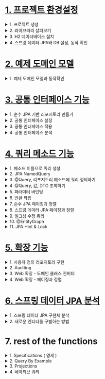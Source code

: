 # [1. 프로젝트 환경설정](./1.project-setting)

<details> <summary> 1. 프로젝트 생성 </summary>

</details>

<details> <summary> 2. 라이브러리 살펴보기</summary>

- gradle 의존관계 보기
    - `./gradlew dependencies -configuration compileClasspath`

**스프링 부트 라이브러리 살펴보기**
- spring-boot-starter-web
    - spring-boot-starter-tomcat: 톰캣 (웹서버)
    - spring-webmvc: 스프링 웹 MVC
- spring-boot-starter-data-jpa
    - spring-boot-starter-aop
    - spring-boot-starter-jdbc
        - HikariCP 커넥션 풀 (부트 2.0 기본)
    - hibernate + JPA: 하이버네이트 + JPA
    - spring-data-jpa: 스프링 데이터 JPA
- spring-boot-starter(공통): 스프링 부트 + 스프링 코어 + 로깅
- spring-boot
    - spring-core
- spring-boot-starter-logging
    - logback, slf4j

### 테스트 라이브러리
- spring-boot-starter-test
    - junit: 테스트 프레임워크, 스프링 부트 2.2부터 junit5( `jupiter` ) 사용
        - 과거 버전은 `vintage`
    - mockito: 목 라이브러리
    - assertj: 테스트 코드를 좀 더 편하게 작성하게 도와주는 라이브러리
        - https://joel-costigliola.github.io/assertj/index.html
    - spring-test: 스프링 통합 테스트 지원
- 핵심 라이브러리
    - 스프링 MVC
    - 스프링 ORM
    - JPA, 하이버네이트
    - 스프링 데이터 JPA
- 기타 라이브러리
    - H2 데이터베이스 클라이언트
    - 커넥션 풀: 부트 기본은 HikariCP
    - 로깅 SLF4J & LogBack
    - 테스트


</details>

<details> <summary> 3. H2 데이터베이스 설치 </summary>

- https://www.h2database.com/html/main.html
- 다운로드 및 설치
- h2 데이터베이스 버전은 스프링 부트 버전에 맞춘다.
- 권한 주기: `chmod 755 h2.sh`
- 데이터 베이스 파일 생성 방법
    - `jdbc:h2:~/datajpa` (최소 한번)
    - `~/datajpa.mv.db`파일 생성 확인
    - 이후 부터는 `jdbc:h2:tcp://localhost/~/datajpa` 이렇게 접속

- 주의: H2 데이터베이스의 MVCC 옵션은 G2 1.4.198 버전부터 제거되었다. 1.4.200 버전에서는 MVCC옵션을 사용하면 오류가 발생한다.

</details>

<details> <summary> 4. 스프링 데이터 JPA와 DB 설정, 동작 확인 </summary>

`main/resources/application.yml`
```
spring:
 datasource:
 url: jdbc:h2:tcp://localhost/~/jpashop
 username: sa
 password:
 driver-class-name: org.h2.Driver
 jpa:
 hibernate:
 ddl-auto: create
 properties:
 hibernate:
# show_sql: true
 format_sql: true
logging.level:
 org.hibernate.SQL: debug
# org.hibernate.type: trace
```

- spring.jpa.hibernate.ddl-auto: create
    - 이 옵션은 애플리케이션 실행 시점에 테이블을 drop 하고, 다시 생성한다.

> 참고: 모든 로그 출력은 가급적 로거를 통해 남겨야 한다
> `show_sql` : 옵션은 `System.out` 에 하이버네이트 실행 SQL을 남긴다.
> `org.hibernate.SQL` : 옵션은 logger를 통해 하이버네이트 실행 SQL을 남긴다

### 실제 동작하는지 확인하기
- Entity, Repository 동작 확인
- jar 빌드해서 동작 확인

> 참고: 스프링 부트를 통해 복잡한 설정이 다 자동화 되었다. `persistence.xml`도 없고,
> `LocalContainerEntityManagerFactoryBean`도 없다. 스프링 부트를 통한 추가 설정은
> 스프링 부트 메뉴얼을 참고하고, 스프링 부트를 사용하지 않고 순수 스프링과 JPA 설정 방법은 자바
> ORM표준 JPA 프로그래밍 책을 참고

### 쿼리 파라미터 로그 남기기
- 로그에 다음을 추가하기 `org.hiberrnate.type`: SQL 실행 파라미터를 로그로 남긴다.
- 외부 라이브 러리 사용
    - https://github.com/gavlyukovskiy/spring-boot-data-source-decorator
    - 스프링 부트를 사용하면 이 라이브러리만 추가하면 된다.<br>
    `implementation 'com.github.gavlyukovskiy:p6spy-spring-boot-starter:1.5.6'`

> 참고: 쿼리 파라미터를 로그로 남기는 외부 라이브러리는 시스템 자원을 사용하므로, 개발 단계에서는 편하게
> 사용해도 된다. 하지만 운영시스템에 적용하려면 꼭 성능테스트를 하고 사용하는 것이 좋다.


</details>


# [2. 예제 도메인 모델](./2.example-domain-model)

<details> <summary> 1. 예제 도메인 모델과 동작확인 </summary>

**엔티티 클래스**
![image](https://user-images.githubusercontent.com/28394879/134102684-acc050af-2014-40ac-ba32-92502e61b8b8.png)

**ERD**
![image](https://user-images.githubusercontent.com/28394879/134102731-e9f9f990-0f73-4ffd-b31d-de8a37b97dd6.png)


**Member 엔티티**
- 롬복 설명
    - @Setter: 실무에서 가급적 Setter는 사용하지 않기
    - @NoArgsConstructor AccessLevel.PROTECTED: 기본 생성자 막고 싶은데, JPA 스팩상 PROTECTED로 열어 두어야 함
    - @ToString: 가급적 내부 필드만(연관관계 없는 필드만)
- `changeTeam()`으로 양방향 연관관계 한번에 처리(연관관계 편의 메소드)


**Team 엔티티**
- Member와 Team은 양방향 연관관계, `Member.team`이 연관관계의 주인, `Team.members`는 연관관계의 주인이 아님,
따라서 `Member.team`이 데이터베이스 외래키 값을 변경, 반대편은 읽기만 가능

**데이터 확인 테스트**
- 가급적 순수 JPA로 동작 확인 (뒤에서 변경)
- db 테이블 결과 확인
- 지연 로딩 동작 확인

</details>







# [3. 공통 인터페이스 기능](./3.common-interface-function)

<details> <summary> 1. 순수 JPA 기반 리포지토리 만들기 </summary>

### 공통 인터페이스 기능
- 순수 JPA 기반 리포지토리 만들기
- 스프링 데이터 JPA 공통 인터페이스 소개
- 스프링 데이터 JPA 공통 인터페이스 활용

### 순수 JPA 기반 리포지토리 만들기
- 순수한 JPA 기반 리포지토리를 만들자
- 기본 CRUD
    - 저장
    - 변경 -> 변경감지 사용
    - 삭제
    - 전체 조회
    - 단건 조회
    - 카운트

> 참고: JPA에서 수정은 변경감지 기능을 사용하면 된다.
> 트랜젹선 안에서 엔티티를 조회한 다음에 데이터를 변경하면, 트랜잭션 종료 시점에 변경
> 감지 기능이 작동해서 변경된 엔티티를 감지하고 UPDATE SQL을 실행한다.


</details>



<details> <summary> 2. 공통 인터페이스 설정 </summary>

**JavaConfig 설정-스프링 부트 사용시 생략 가능**
```java
@Configuration
@EnableJpaRepositories(basePackages = "jpabook.jpashop.repository")
public class AppConfig {}
```
- 스프링 부트 사용시 `@SpringBootApplication` 위치를 지정(해당 패키지와 하위 패키지 인식)
- 만약 위치가 달라지면 `@EnableJpaRepositories`필요

**스프링 데이터 JPA가 구현 클래스 대신 생성**
![image](https://user-images.githubusercontent.com/28394879/134108972-496004f9-cbbf-4a85-b897-95470568d77f.png)
- `org.springframework.data.repository.Repository` 를 구현한 클래스는 스캔 대상
    - MemberRepository 인터페이스가 똥작한 이유
    - 실제 출력해보기(Proxy)
    - memberRepository.getClass() -> class.com.sun.proxy.$ProxyXXX
- `@Repository` 애노테이션 생략 가능
    - 컴포넌트 스캔을 스프링 데이터 JPA가 자동으로 처리
    - JPA 예외를 스프링 예외로 변환하는 과정도 자동으로 처리


</details>



<details> <summary> 3. 공통 인터페이스 적용 </summary>

- 순수 JPA로 구현한 `MemberJpaRepository` 대신에 스프링 데이터 JPA가 제공하는 공통 인터페이스 사용


</details>



<details> <summary> 4. 공통 인터페이스 분석 </summary>

- JpaRepository 인터페이스: 공통 CRUD 제공
- 제네릭은 <엔티티 타입, 식별자 타입> 설정

**공통 인터페이스 구성**
![image](https://user-images.githubusercontent.com/28394879/134111657-c8beaeeb-58c6-43e3-9665-f033ad03d47c.png)

**주의**
- `T findOne(ID)` -> `Optional<T> findById(ID)` 변경

**제네릭 타입**
- `T`: 엔티티
- `ID`: 엔티티의 식별자 타입
- `S`: 엔티티와 그 자식 타입

**주요 메서드**
- `save(S)`: 새로운 엔티티는 저장하고 이미 있는 엔티티는 병합한다.
- `delete(T)`: 엔티티 하나를 삭제한다. 내부에서 `EntityManager.remove()` 호출
- `findById(ID)`: 엔티티 하나를 조회한다. 내부에서 `EntityManager.find()` 호출
- `getOne(ID)`: 엔티티를 프록시로 조회한다. 내부에서 `EntityManager.getReference()`호출
- `findAll(_)`: 모든 엔티티를 조회한다. 정렬(`Sort`)이나 페이징(`Pageable`)조건을 파라미터로 제공할 수 있다.

> 참고: `JpaRepository`는 대부분의 공통 메서드르 제공한다.

</details>




# [4. 쿼리 메소드 기능](./4.query-method-function)

<details> <summary> 1. 메소드 이름으로 쿼리 생성 </summary>

- 메소드 이름으로 쿼리 생성
- NamedQuery
- @Query - 리파지토리 메소드에 쿼리 정의
- 파라미터 바인딩
- 반환 타입
- 페이징과 정렬
- 벌크성 수정 쿼리
- @EntityGraph

**쿼리 메소드 기능 3가지**
- 메소드 이름으로 쿼리 생성
- 메소드 이름으로 JPA NamedQuery 호출
- `@Query` 어노테이션을 사용해서 리파지토리 인터페이스에 쿼리 직접 정의

### 메소드 이름으로 쿼리 생성
- 스프링 데이터 JPA는 메소드 이름을 분석해서 JPQL을 생성하고 실행

**쿼리 메소드 필터 조건**
- 스프링 데이터 JPA 공식 문서 참고: (https://docs.spring.io/spring-data/jpa/docs/current/reference/html/#jpa.query-methods.query-creation)

**스프링 데이터 JPA가 제공하는 쿼리 메소드 기능**
- 조회: find...By, read...By, query...By, get...By
    - https://docs.spring.io/spring-data/jpa/docs/current/reference/html/#repositories.query-methods.query-creation
    - ex) findHelloBy 처럼 ...에 식별하기 위한 내용(설명)이 들어가도 된다.
- COUNT: count...By 반환타입 `long`
- EXISTS: exists...By 반환타입 `boolean`
- 삭제: delete...By, remove...By 반환타입 `long`
- DISTINCT: findDistinct, findMemberDistinctBy
- LIMIT: findFirst3, findFirst, findTop, findTop3
    - https://docs.spring.io/spring-data/jpa/docs/current/reference/html/#repositories.limit-query-result

> 참고: 이 기능은 엔티티의 필드명이 변경되면 인터페이스에 정의한 메서드 이름도 꼭 함께 변경해야 한다.
> 그렇지 않으면 애플리케이션을 시작하는 시점에 오류가 발생한다.
> 이렇게 애플리케이션 로딩 시점에 오류를 인지할 수 있는 것이 스프링 데이터 JPA의 매우 큰 장점이다.


</details>

<details> <summary> 2. JPA NamedQuery </summary>

### JPA NamedQuery
- JPA의 NamedQuery를 호출할 수 있음

**`@NamedQuery` 어노테이션으로 Named 쿼리 정의**
```java
@Entity
@NamedQuery(
 name="Member.findByUsername",
 query="select m from Member m where m.username = :username")
public class Member {
 ...
}
```

**JPA를 직접 사용해서 Named 쿼리 호출**
```java
public class MemberRepository {
 public List<Member> findByUsername(String username) {
 ...
 List<Member> resultList =
 em.createNamedQuery("Member.findByUsername", Member.class)
 .setParameter("username", username)
 .getResultList();
 }
}
```

**스프링 데이터 JPA로 NamedQuery 사용**
```java
@Query(name = "Member.findByUsername")
List<Member> findByUsername(@Param("username") String username);
```
- `@Query`를 생략하고 메서드 이름만으로 Named 쿼리를 호출할 수 있다.

**스프링 데이터 JPA로 Named 쿼리 호출**
```java
public interface MemberRepository
 extends JpaRepository<Member, Long> { //** 여기 선언한 Member 도메인 클래스
 List<Member> findByUsername(@Param("username") String username);
}
```
- 스프링 데이터 JPA는 선언한 "도메인 클래스 + .(점) + 메서드 이름"으로 Named쿼리를 찾아서 실행
- 만약 실행할 Named 쿼리가 없으면 메서드 이름으로 쿼리 생성 전략을 사용한다.
- 필요하면 전략을 변경할 수 있지만 권장하지 않는다.
    - 참고: https://docs.spring.io/spring-data/jpa/docs/current/reference/html/#repositories.query-methods.query-lookup-strategies

> 참고: 스프링 데이터 JPA를 사용하면 실무에서 Named Query를 직접 등록해서 사용하는 일은 드물다.
> 대신 `@Query`를 사용해서 리파지토리 메소드에 쿼리를 직접 정의한다.



</details>

<details> <summary> 3. @Query, 리포지토리 메소드에 쿼리 정의하기 </summary>

### @Query, 리포지토리 메소드에 쿼리 정의하기

**메서드에 JPQL 쿼리 작성**
```java
public interface MemberRepository extends JpaRepository<Member, Long> {
@Query("select m from Member m where m.username= :username and m.age = :age")
List<Member> findUser(@Param("username") String username, @Param("age") int
age);
}
```
- `@org.springframework.data.jpa.repository.Query` 어노테이션을 사용
- 실행할 메서드에 정적 쿼리를 직접 작성하므로 이름 없는 Named 쿼리라 할 수 있음
- JPA Named 쿼리처럼 애플리케이션 실행 시점에 문법 오류를 발견할 수 있음(매우 큰 장점!)

> 참고: 실무에서는 메소드 이름으로 쿼리 생성 기능은 파라미터가 증가하면서 메소드 이름이 매우
> 지저분해진다. 따라서 `@Query`기능을 자주 사용하게 된다.

</details>

<details> <summary> 4. @Query, 값, DTO 조회하기 </summary>

### @Query, 값, DTO 조회하기
**단순히 값 하나를 조회**
```java
@Query("select m.username from Member m")
List<String> findUsernameList();
```
- JPA 값 타입 (`@Embedded`)도 이 방식으로 조회할 수 있다.

**DTO로 직접 조회**
```java
@Query("select new study.datajpa.dto.MemberDto(m.id, m.username, t.name) " +
 "from Member m join m.team t")
List<MemberDto> findMemberDto();
```
- 주의! DTO로 직접 조회 하려면 JPA의 `new` 명령어를 사용해야 한다. 그리고 다음과 같이 생성자가 맞는 DTO가 필요하다.(JPA와 사용방식이 동일하다.)

```java
package study.datajpa.repository;
import lombok.Data;
@Data
public class MemberDto {
 private Long id;
 private String username;
 private String teamName;
 public MemberDto(Long id, String username, String teamName) {
 this.id = id;
 this.username = username;
 this.teamName = teamName;
 }
}
```


</details>

<details> <summary> 5. 파라미터 바인딩 </summary>

### 파라미터 바인딩
- 위치 기반
- 이름 기반

```java
select m from Member m where m.username = ?0 //위치 기반
select m from Member m where m.username = :name //이름 기반
```


```java

import org.springframework.data.repository.query.Param

public interface MemberRepository extends JpaRepository<Member, Long> {

 @Query("select m from Member m where m.username = :name")
 Member findMembers(@Param("name") String username);
}
```
> 참고: 코드 가독성과 유지보수를 위해 이름 기반 파라미터 바인딩을 사용하자
> (위치기반은 순서 실수가 바꾸면...)


**컬렉션 파라미터 바인딩**
- `Collection`타입으로 in절 지원
```java
@Query("select m from Member m where m.username in :names")
List<Member> findByNames(@Param("names") List<String> names);
```

</details>

<details> <summary> 6. 반환 타입 </summary>

### 반환 타입
- 스프링 데이터 JPA는 유연한 반환 타입 지원
```java
List<Member> findByUsername(String name); //컬렉션
Member findByUsername(String name); //단건
Optional<Member> findByUsername(String name); //단건 Optional
```
- 스프링 데이터 JPA 공식 문서: https://docs.spring.io/spring-data/jpa/docs/current/reference/html/#repository-query-return-types

**조회 결과가 많거나 없으면?**
- 컬렉션(List)
    - 결과 없음: 빈 컬렉션 반환
- 단건 조회(Optional, Member)
    - 결과 없음: `null`반환
    - 결과가 2건 이상: `javax.persistence.NonUniqueResultException` 예외 발생

> 참고: 단건으로 지정한 메서드를 호출하면 스프링 데이터 JPA는 내부에서 JPAL의
> `Query.getSingleResult()`메서드를 호출한다. 이 메서드를 호출했을 때 조회 결과가 없으면
> `javax.persistence.NoResultException` 예외가 발생하는데 개발자 입장에서 다루기 상당히 불편하다.
> 스프링 데이터 JPA는 단건을 조회할 때 이 에외가 발생하면 예외를 무시하고 대신에 `null`을 반환한다.

</details>

<details> <summary> 7. 순수 JPA 페이징과 정렬 </summary>

### 순수 JPA 페이징과 정렬

- JPA에서 페이징을 어떻게 할 것인가?
- 다음 조건으로 페이징과 정렬을 사용하는 예제 코드를 보자.
    - 검색 조건: 나이가 10살
    - 정렬 조건: 이름으로 내림차순
    - 페이징 조건: 첫 번째 페이지, 페이지당 보여줄 데이터는 3건

**JPA 페이징 리포지토리 코드**
```java
public List<Member> findByPage(int age, int offset, int limit) {
 return em.createQuery("select m from Member m where m.age = :age order by
m.username desc")
 .setParameter("age", age)
 .setFirstResult(offset)
 .setMaxResults(limit)
 .getResultList();
}
public long totalCount(int age) {
 return em.createQuery("select count(m) from Member m where m.age = :age",
Long.class)
 .setParameter("age", age)
 .getSingleResult();
}
```

**JPA 페이징 테스트 코드**
```java
@Test
public void paging() throws Exception {
 //given
 memberJpaRepository.save(new Member("member1", 10));
 memberJpaRepository.save(new Member("member2", 10));
 memberJpaRepository.save(new Member("member3", 10));
 memberJpaRepository.save(new Member("member4", 10));
 memberJpaRepository.save(new Member("member5", 10));
 int age = 10;
 int offset = 0;
 int limit = 3;
 //when
 List<Member> members = memberJpaRepository.findByPage(age, offset, limit);
 long totalCount = memberJpaRepository.totalCount(age);
 //페이지 계산 공식 적용...
 // totalPage = totalCount / size ...
 // 마지막 페이지 ...
 // 최초 페이지 ..
 //then
 assertThat(members.size()).isEqualTo(3);
 assertThat(totalCount).isEqualTo(5);
}
```

</details>

<details> <summary> 8. 스프링 데이터 JPA 페이징과 정렬 </summary>

### 스프링 데이터 JPA 페이징과 정렬
**페이징과 정렬 파라미터**
- `org.springframework.data.domain.Sort`: 정렬 기능
- `org.springframework.data.domain.Pageable`: 페이징 기능(내부에 `Sort` 포함)

**특별한 반환 타입**
- `org.springframework.data.domain.Page`: 추가 count쿼리 결과를 포함하는 페이징
- `org.springframework.data.domain.Slice`: 추가 count 쿼리 없이 다음 페이지만 확인 가능(내부적으로 limit + 1조회)
- `List`(자바 컬렉션): 추가 count 쿼리 없이 결과만 반환

**페이징과 정렬 사용 예제**
```java
Page<Member> findByUsername(String name, Pageable pageable); //count 쿼리 사용
Slice<Member> findByUsername(String name, Pageable pageable); //count 쿼리 사용 안함
List<Member> findByUsername(String name, Pageable pageable); //count 쿼리 사용 안함
List<Member> findByUsername(String name, Sort sort);
```

- 다음 조건으로 페이징과 정렬을 사용하는 예제 코드를 보자.
    - 검색 조건: 나이가 10살
    - 정렬 조건: 이름으로 내림차순
    - 페이징 조건: 첫 번째 페이지, 페이지당 보여줄 데이터는 3건

**Page 사용 예제 정의 코드**
```java
public interface MemberRepository extends Repository<Member, Long> {
 Page<Member> findByAge(int age, Pageable pageable);
}
```

**Page 사용 예제 실행 코드**
```java
//페이징 조건과 정렬 조건 설정
@Test
public void page() throws Exception {
 //given
 memberRepository.save(new Member("member1", 10));
 memberRepository.save(new Member("member2", 10));
 memberRepository.save(new Member("member3", 10));
 memberRepository.save(new Member("member4", 10));
 memberRepository.save(new Member("member5", 10));
 //when
 PageRequest pageRequest = PageRequest.of(0, 3, Sort.by(Sort.Direction.DESC,
"username"));
 Page<Member> page = memberRepository.findByAge(10, pageRequest);
 //then
 List<Member> content = page.getContent(); //조회된 데이터
 assertThat(content.size()).isEqualTo(3); //조회된 데이터 수
 assertThat(page.getTotalElements()).isEqualTo(5); //전체 데이터 수
 assertThat(page.getNumber()).isEqualTo(0); //페이지 번호
 assertThat(page.getTotalPages()).isEqualTo(2); //전체 페이지 번호
 assertThat(page.isFirst()).isTrue(); //첫번째 항목인가?
 assertThat(page.hasNext()).isTrue(); //다음 페이지가 있는가?
}
```

- 두 번째 파라미터로 받은 `Pageable` 은 인터페이스다. 따라서 실제 사용할 때는 해당 인터페이스를 구현한
`org.springframework.data.domain.PageRequest` 객체를 사용한다.
- `PageRequest` 생성자의 첫 번째 파라미터에는 현재 페이지를, 두 번째 파라미터에는 조회할 데이터 수를
입력한다. 여기에 추가로 정렬 정보도 파라미터로 사용할 수 있다. 참고로 페이지는 0부터 시작한다.

> 주의: Page는 1부터 시작이 아니라 0부터 시작이다.

**Page 인터페이스**
```java
public interface Page<T> extends Slice<T> {
 int getTotalPages(); //전체 페이지 수
 long getTotalElements(); //전체 데이터 수
 <U> Page<U> map(Function<? super T, ? extends U> converter); //변환기
}
```

**Slice 인터페이스**
```java
public interface Slice<T> extends Streamable<T> {
 int getNumber(); //현재 페이지
int getSize(); //페이지 크기
int getNumberOfElements(); //현재 페이지에 나올 데이터 수
List<T> getContent(); //조회된 데이터
boolean hasContent(); //조회된 데이터 존재 여부
Sort getSort(); //정렬 정보
boolean isFirst(); //현재 페이지가 첫 페이지 인지 여부
boolean isLast(); //현재 페이지가 마지막 페이지 인지 여부
boolean hasNext(); //다음 페이지 여부
boolean hasPrevious(); //이전 페이지 여부
Pageable getPageable(); //페이지 요청 정보
Pageable nextPageable(); //다음 페이지 객체
Pageable previousPageable();//이전 페이지 객체
<U> Slice<U> map(Function<? super T, ? extends U> converter); //변환기
}
```

**참고: count쿼리를 다음과 같이 분리할 수 있음**
```java
@Query(value = "select m from Member m”,
 countQuery = "select count(m.username) from Member m”)
Page<Member> findMemberAllCountBy(Pageable pageable);
```

**Top, First 사용 참고**
- https://docs.spring.io/spring-data/jpa/docs/current/reference/html/#repositories.limit-query-result
- `List<Member> findTop3By();`

**페이지를 유지하면서 엔티티를 DTO로 변환하기**
```java
Page<Member> page = memberRepository.findByAge(10, pageRequest);
Page<MemberDto> dtoPage = page.map(m -> new MemberDto());
```

**실습**
- Page
- Slice (count X) 추가로 limit + 1을 조회한다. 그래서 다음 페이지 여부 확인(최근 모바일 리스트
생각해보면 됨)
- List (count X)
- 카운트 쿼리 분리(이건 복잡한 sql에서 사용, 데이터는 left join, 카운트는 left join 안해도 됨)
    - 실무에서 매우 중요!!!

> 참고: 전체 count쿼리를 매우 무겁다.

</details>

<details> <summary> 9. 벌크성 수정 쿼리 </summary>

### 벌크성 수정 쿼리

**JPA를 사용한 벌크성 수정 쿼리**
```java
public int bulkAgePlus(int age) {
 int resultCount = em.createQuery(
 "update Member m set m.age = m.age + 1" +
 "where m.age >= :age")
 .setParameter("age", age)
 .executeUpdate();
 return resultCount;
}
```

**JPA를 사용한 벌크성 수정 쿼리 테스트**
```java
@Test
public void bulkUpdate() throws Exception {
 //given
 memberJpaRepository.save(new Member("member1", 10));
 memberJpaRepository.save(new Member("member2", 19));
 memberJpaRepository.save(new Member("member3", 20));
 memberJpaRepository.save(new Member("member4", 21));
 memberJpaRepository.save(new Member("member5", 40));
 //when
 int resultCount = memberJpaRepository.bulkAgePlus(20);
 //then
 assertThat(resultCount).isEqualTo(3);
}
```

**스프링 데이터 JPA를 사용한 벌크성 수정 쿼리**
```java
@Modifying
@Query("update Member m set m.age = m.age + 1 where m.age >= :age")
int bulkAgePlus(@Param("age") int age);
```

**스프링 데이터 JPA를 사용한 벌크성 수정 쿼리 테스트**
```java
@Test
public void bulkUpdate() throws Exception {
 //given
 memberRepository.save(new Member("member1", 10));
 memberRepository.save(new Member("member2", 19));
 memberRepository.save(new Member("member3", 20));
 memberRepository.save(new Member("member4", 21));
 memberRepository.save(new Member("member5", 40));
 //when
 int resultCount = memberRepository.bulkAgePlus(20);
 //then
 assertThat(resultCount).isEqualTo(3);
}
```

- 벌크성 수정, 삭제 쿼리는 `@Modifying` 어노테이션을 사용
    - 사용하지 않으면 다음 예외 발생
    - `org.hibernate.hql.internal.QueryExecutionRequestException: Not supported for DML operations`
- 벌크성 쿼리를 실행하고 나서 영속성 컨텍스트 초기화: `@Modifying(clearAutomatically = true)` (이 옵션은 기본값은 `false`)
    - 이 옵션 없이 회원을 `findById`로 다시 조회하면 영속성 컨텍스트에 과거 값이 남아서 문제가 될 수 있다. 만약 다시 조회해야 하면
    꼭 영속성 컨텍스트를 초기화 하자.

> 참고: 벌크 연산은 영속성 컨텍스트를 무시하고 실행하기 떄문에, 영속성 컨텍스트에 있는 엔티티의 상태와 DB에 엔티티 상태가 달라질 수 있다.
> 권장하는 방안
> 1. 영속성 컨텍스트에 엔티티가 없는 상태에서 벌크 연산을 먼저 실행한다.
> 2. 부득이하게 영속성 컨텍스트에 엔티티가 있으면 벌크 연산 직후 영속성 컨텍스트를 초기화 한다.

</details>

<details> <summary> 10. @EntityGraph </summary>

### @EntityGraph
- 연관된 엔티티들을 SQL 한번에 조회하는 방법
- member -> team은 지연로딩 관계이다. 따라서 다음과 같이 team의 데이터를 조회할 때 마다 쿼리가 실행된다. (N+1 문제 발생)
```java
@Test
public void findMemberLazy() throws Exception {
 //given
 //member1 -> teamA
 //member2 -> teamB
 Team teamA = new Team("teamA");
 Team teamB = new Team("teamB");
 teamRepository.save(teamA);
 teamRepository.save(teamB);
 memberRepository.save(new Member("member1", 10, teamA));
 memberRepository.save(new Member("member2", 20, teamB));
 em.flush();
 em.clear();
 //when
 List<Member> members = memberRepository.findAll();
 //then
 for (Member member : members) {
 member.getTeam().getName();
 }
}
```
- 참고: 다음과 같이 지연 로딩 여부를 확인할 수 있다.

```java
//Hibernate 기능으로 확인
Hibernate.isInitialized(member.getTeam())
//JPA 표준 방법으로 확인
PersistenceUnitUtil util =
em.getEntityManagerFactory().getPersistenceUnitUtil();
util.isLoaded(member.getTeam());
```

- 연관된 엔티티를 한번에 조회하려면 페치 조인이 필요하다.
**JPQL 페치 조인**
```java
@Query("select m from Member m left join fetch m.team")
List<Member> findMemberFetchJoin();
```

- 스프링 데이터 JPA는 JPA가 제공하는 엔티티 그래프 기능을 편리하게 사용하게 도와준다. 이 기능을 사용하면
JPQL 없이 페치 조인을 사용할 수 있다. (JPQL + 엔티티 그래프도 가능)

**EntityGraph**
```java
//공통 메서드 오버라이드
@Override
@EntityGraph(attributePaths = {"team"})
List<Member> findAll();
//JPQL + 엔티티 그래프
@EntityGraph(attributePaths = {"team"})
@Query("select m from Member m")
List<Member> findMemberEntityGraph();
//메서드 이름으로 쿼리에서 특히 편리하다.
@EntityGraph(attributePaths = {"team"})
List<Member> findByUsername(String username)
```

**EntityGraph정리**
- 사실상 페치 조인(FETCH JOIN)의 간편 버전
- LEFT OUTER JOIN 사용

**NamedEntityGraph 사용 방법**
```java
@NamedEntityGraph(name = "Member.all", attributeNodes =
@NamedAttributeNode("team"))
@Entity
public class Member {}
```

```java
@EntityGraph("Member.all")
@Query("select m from Member m")
List<Member> findMemberEntityGraph();
```

</details>

<details> <summary> 11. JPA Hint & Lock </summary>

## JPA Hint & Lock

### JPA Hint
- JPA 쿼리 힌트(SQL 힌트가 아니라 JPA 구현체에게 제공하는 힌트)
**쿼리 힌트 사용**
```java
@QueryHints(value = @QueryHint(name = "org.hibernate.readOnly", value =
"true"))
Member findReadOnlyByUsername(String username);
```

**쿼리 힌트 사용 확인**
```java
@Test
public void queryHint() throws Exception {
 //given
 memberRepository.save(new Member("member1", 10));
 em.flush();
 em.clear();
 //when
 Member member = memberRepository.findReadOnlyByUsername("member1");
 member.setUsername("member2");
 em.flush(); //Update Query 실행X
}
```

**쿼리 힌트 Page 추가 예제**
```java
@QueryHints(value = { @QueryHint(name = "org.hibernate.readOnly",
 value = "true")},
 forCounting = true)
Page<Member> findByUsername(String name, Pagable pageable);
```
- `org.springframework.data.jpa.repository.QueryHints` 어노테이션을 사용
- `forCounting`: 반환 타입으로 `Page` 인터페이스를 적용하면 추가로 호출하는 페이징을 위한 count 쿼리도 쿼리 힌트 적용(기본값 `true`)

### Lock
```java
@Lock(LockModeType.PESSIMISTIC_WRITE)
List<Member> findByUsername(String name);
```
- `org.springframework.data.jpa.repository.Lock` 어노테이션을 사용
- JPA가 제공하는 락은 JPA 책 16.1 트랜잭션과 락 절을 참고


</details>



# [5. 확장 기능](./5.extension-function)

<details> <summary> 1. 사용자 정의 리포지토리 구현 </summary>

### 사용자 정의 리포지토리 구현
- 스프링 데이터 JPA 리포지토리는 인터페이스만 정의하고 구현체는 스프링이 자동 생성
- 스프링 데이터 JPA가 제공하는 인터페이스를 직접 구현하면 구현해야 하는 기능이 너무 많음
- 다양한 이유로 인터페이스의 메서드를 직접 구현하고 싶다면?
    - JPA 직접 사용 (`EntityManager`)
    - 스프링 JDBC Template 사용
    - MyBatis 사용
    - 데이터 베이스 커넥션 직접 사용 등등...
    - Querydsl 사용

**사용자 정의 인터페이스**
```java
public interface MemberRepositoryCustom {
 List<Member> findMemberCustom();
}
```

**사용자 정의 인터페이스 구현 클래스**
```java
@RequiredArgsConstructor
public class MemberRepositoryImpl implements MemberRepositoryCustom {
 private final EntityManager em;
 @Override
 public List<Member> findMemberCustom() {
 return em.createQuery("select m from Member m")
 .getResultList();
 }
}
```

**사용자 정의 인터페이스 상속**
```java
public interface MemberRepository
 extends JpaRepository<Member, Long>, MemberRepositoryCustom {
}
```

**사용자 정의 메서드 호출 코드**
```java
List<Member> result = memberRepository.findMemberCustom();
```

**사용자 정의 구현 클래스**
- 규칙: 리포지토리 인터페이스 이름 + `Impl`
- 스프링 데이터 JPA가 인식해서 스프링 빈으로 등록

### Impl 대신 다른 이름으로 변경하고 싶으면? (앵간해서는 변경 하지는 말자)

**XML 설정**

```xml
<repositories base-package="study.datajpa.repository"
 repository-impl-postfix="Impl" />
```

**JavaConfig 설정**
```
@EnableJpaRepositories(basePackages = "study.datajpa.repository",
 repositoryImplementationPostfix = "Impl")
```

> 참고: 실무에서는 주로 QueryDSL이나 SpringJdbcTemplate을 함께 사용할 때 사용자 정의
> 리포지토리 기능 자주 사용

> 참고: 항상 사용자 정의 리포지토리가 필요한 것은 아니다. 그냥 임의의 리포지토리를 만들어도 된다.
> 예를들어 MemberQueryRepository를 인터페이스가 아닌 클래스로 만들고 스프링 빈으로 등록해서
> 그냥 직접 사용해도 된다. 물론 이 경우 스프링 데이터 JPA와는 아무런 관계 없이 별도로 동작한다.

### 사용자 정의 리포지토리 구현 최신 방식
- 스프링 데이터 2.x 부터는 사용자 정의 구현 클래스에 리포지토리 인터페이스 이름 + `Impl`을 적용하는 대신에
사용자 정의 인터페이스 명 + `Impl`방식도 지원한다.
- 예를 들어서 위 예제의 `MemberRepositoryImpl` 대신에 `MemberRepositoryCustomImpl` 같이 구현해도 된다.

**최신 사용자 정의 인터페이스 구현 클래스 예제**
```java
@RequiredArgsConstructor
public class MemberRepositoryCustomImpl implements MemberRepositoryCustom {
 private final EntityManager em;
 @Override
 public List<Member> findMemberCustom() {
 return em.createQuery("select m from Member m")
 .getResultList();
 }
}
```
- 기존 방식보다 이 방식이 사용자 정의 인터페이스 이름과 구현 클래스 이름이 비슷하므로 더 직관적이다.
- 추자로 여러 인터페이스를 분리해서 구현하는 것도 가능하기 떄문에 새롭게 변경된 이 방식을 사용하는것을 더 권장한다.

</details>

<details> <summary> 2. Auditing </summary>

### Auditing
- 엔티티를 생성, 변경할 때 변경한 사람과 시간을 추적하고 싶으면?
    - 등록일
    - 수정일
    - 등록자
    - 수정자

### 순수 JPA 사용
- 우선 등록일, 수정일 적용
```java
package study.datajpa.entity;
@MappedSuperclass
@Getter
public class JpaBaseEntity {
 @Column(updatable = false)
 private LocalDateTime createdDate;
 private LocalDateTime updatedDate;
 @PrePersist
 public void prePersist() {
 LocalDateTime now = LocalDateTime.now();
 createdDate = now;
 updatedDate = now;
 }
 @PreUpdate
 public void preUpdate() {
 updatedDate = LocalDateTime.now();
 }
}
public class Member extends JpaBaseEntity {}
```

**확인 코드**
```java
@Test
public void JpaEventBaseEntity() throws Exception {
 //given
 Member member = new Member("member1");
 memberRepository.save(member); //@PrePersist
 Thread.sleep(100);
 member.setUsername("member2");
 em.flush(); //@PreUpdate
 em.clear();
 //when
 Member findMember = memberRepository.findById(member.getId()).get();
 //then
 System.out.println("findMember.createdDate = " +
findMember.getCreatedDate());
 System.out.println("findMember.updatedDate = " +
findMember.getUpdatedDate());
}
```

**JPA 주요 이벤트 어노테이션**
- @PrePersist, @PostPersist
- PreUpdate, @PostUpdate

### 스프링 데이터 JPA 사용
**설정**
- `@EnableJpaAuditing` -> 스프링 부트 설정 클래스에 적용해야함(main파일)
- `@EntityListeners(AuditingEntityListener.class)` -> 엔티티에 적용

**사용 어노테이션**
- `@CreateDate`
- `@LastModifiedDate`
- `@CreatedBy`
- `@LastModifiedBy`

**스프링 데이터 Auditing 적용 - 등록일,수정일**
```java
package study.datajpa.entity;
@EntityListeners(AuditingEntityListener.class)
@MappedSuperclass
@Getter
public class BaseEntity {
 @CreatedDate
 @Column(updatable = false)
 private LocalDateTime createdDate;
 @LastModifiedDate
 private LocalDateTime lastModifiedDate;
}
```

**스프링 데이터 Auditing 적용 - 등록자, 수정자**
```java
package jpabook.jpashop.domain;
@EntityListeners(AuditingEntityListener.class)
@MappedSuperclass
public class BaseEntity {
 @CreatedDate
 @Column(updatable = false)
 private LocalDateTime createdDate;
 @LastModifiedDate
 private LocalDateTime lastModifiedDate;
 @CreatedBy
 @Column(updatable = false)
 private String createdBy;
 @LastModifiedBy
 private String lastModifiedBy;
}
```

**등록자, 수정자를 처리해주는 `AuditorAware`스프링 빈 등록**
```java
@Bean
public AuditorAware<String> auditorProvider() {
 return () -> Optional.of(UUID.randomUUID().toString());
}
```
- 실무에서는 세션 정보나, 스프링 시큐리티 로그인 정보에서 ID를 받음

> 참고: 실무에서 대부분의 엔티티는 등록시간, 수정시간이 필요하지만, 등록자, 수정자는 없을 수도 있다.
> 그래서 다음과 같이 Base 타입을 분리하고, 원하는 타입을 선택해서 상속한다.
```java
public class BaseTimeEntity {
 @CreatedDate
 @Column(updatable = false)
 private LocalDateTime createdDate;
 @LastModifiedDate
 private LocalDateTime lastModifiedDate;
}
public class BaseEntity extends BaseTimeEntity {
 @CreatedBy
 @Column(updatable = false)
 private String createdBy;
 @LastModifiedBy
 private String lastModifiedBy;
}
```

> 참고: 저장시점에 등록일, 등록자는 물론이고, 수정일, 수정자도 같은 데이터가 저장된다. 데이터가 중복
> 저장되는 것 같지만, 이렇게 해두면 변경 컬럼만 확인해도 마지막에 업데이트한 유저를 확인할 수 있으므로
> 유지보수 관점에서 편리하다. 이렇게 하지 않으면 변경 컬럼이 `null`일때 등록 컬럼을 또 찾아야 한다.
> 참고로 저장시점에 저장데이터만 입력하고 싶으면 `@EnableJpaAuditing(modifyOnCreate = false)`
> 옵션을 사용하면 된다.

**전체 적용**
- `EntityListeners(AuditingEntityListener.class)`를 생략하고 스프링 데이터 JPA가 제공하는
이벤트를 엔티티 전체에 적용하려면 orm.xml에 다음과 같이 등록하면 된다.

`META-INF/orm.xml`
```xml
<?xml version="1.0" encoding="UTF-8"?>
<entity-mappings xmlns="http://xmlns.jcp.org/xml/ns/persistence/orm"
 xmlns:xsi="http://www.w3.org/2001/XMLSchema-instance"
 xsi:schemaLocation="http://xmlns.jcp.org/xml/ns/persistence/
orm http://xmlns.jcp.org/xml/ns/persistence/orm_2_2.xsd"
 version="2.2">
 <persistence-unit-metadata>
 <persistence-unit-defaults>
 <entity-listeners>
 <entity-listener
class="org.springframework.data.jpa.domain.support.AuditingEntityListener"/>
 </entity-listeners>
 </persistence-unit-defaults>
 </persistence-unit-metadata>

</entity-mappings>
```


</details>

<details> <summary> 3. Web 확장 - 도메인 클래스 컨버터 </summary>

### Web 확장 - 도메인 클래스 컨버터
- HTTP 파라미터로 넘어온 엔티티의 아이디로 엔티티 객체를 찾아서 바인딩

**도메인 클래스 컨버터 사용 전**
```java
@RestController
@RequiredArgsConstructor
public class MemberController {
 private final MemberRepository memberRepository;
 @GetMapping("/members/{id}")
 public String findMember(@PathVariable("id") Long id) {
 Member member = memberRepository.findById(id).get();
 return member.getUsername();
 }
}
```

**도메인 클래스 컨버터 사용 후**
```java
@RestController
@RequiredArgsConstructor
public class MemberController {
 private final MemberRepository memberRepository;
 @GetMapping("/members/{id}")
 public String findMember(@PathVariable("id") Member member) {
 return member.getUsername();
 }
}
```
- HTTP 요청은 회원 `id`를 받지만 도메인 클래스 컨버터가 중간에 동작해서 회원 엔티티 객체를 반환
- 도메인 클래스 컨버터도 리파지토리를 사용해서 엔티티를 찾음

> 주의: 도메인 클래스 컨버터로 엔티티를 파라미터로 받으면, 이 엔티티는 단순 조회용으로만
> 사용해야 한다. (트랜잭션이 없는 범위에엇 엔티티를 조회했으므로, 엔티티를 변경해도 DB에 반영되지 않는다.)

</details>

<details> <summary> 4. Web 확장 - 페이징과 정렬 </summary>

### Web 확장 - 페이징과 정렬

- 스프링 데이터가 제공하는 페이징과 정렬 기능을 스프링 MVC에서 편리하게 사용할 수 있다.

**페이징과 정렬 예제**
```java
@GetMapping("/members")
public Page<Member> list(Pageable pageable) {
 Page<Member> page = memberRepository.findAll(pageable);
 return page;
}
```
- 파라미터로 `Pageable`을 받을 수 있다.
- `Pageable`은 인터페이스, 실제는 `org.springframework.data.domain.PageRequest` 객체 생성

**요청 파라미터**
- ex) `/members?page=0&size=3&sort=id,desc&sort=username,desc`
- page: 현재 페이지, **0부터 시작한다.**
- size: 한 페이지에 노출할 데이터 건수
- sort: 정렬 조건을 정의한다. 예) 정렬 속성, 정렬 속성...(ASC|DESC), 정렬 방향을 변경하고 싶으면 `sort`파라미터 추가 (`asc`생략 가능)

**기본값**
- 글로벌 설정: 스프링 부트
```java
spring.data.web.pageable.default-page-size=20 /# 기본 페이지 사이즈/
spring.data.web.pageable.max-page-size=2000 /# 최대 페이지 사이즈/
```

**개발 설정**
- `@PageableDefault` 어노테이션을 사용
```java
@RequestMapping(value = "/members_page", method = RequestMethod.GET)
public String list(@PageableDefault(size = 12, sort = “username”,
 direction = Sort.Direction.DESC) Pageable pageable) {
 ...
}
```

**접두사**
- 페이징 정보가 둘 이상이면 접두사로 구분
- `@Qualifier`에 접두사명 추가 "{접두사명}_xxx"
- 예제: `/members?member_page=0&order_page=1`
```java
public String list(
 @Qualifier("member") Pageable memberPageable,
 @Qualifier("order") Pageable orderPageable, ...
```

### Page 내용을 DTO로 변환하기
- 엔티티를 API로 노출하면 다양한 문제가 발생한다. 그래서 엔티티를 꼭 DTO로 변환해서 반환해야 한다.
- Page는 `map()`을 지원해서 내부 데이터를 다른 것으로 변경할 수 있다.

**Member DTO**
```java
@Data
public class MemberDto {
 private Long id;
 private String username;
 public MemberDto(Member m) {
 this.id = m.getId();
 this.username = m.getUsername();
 }
}
```

**`Page.map()`사용**
```java
@GetMapping("/members")
public Page<MemberDto> list(Pageable pageable) {
 Page<Member> page = memberRepository.findAll(pageable);
 Page<MemberDto> pageDto = page.map(MemberDto::new);
 return pageDto;
}
```

**`Page.map()`코드 최적화
```java
@GetMapping("/members")
public Page<MemberDto> list(Pageable pageable) {
 return memberRepository.findAll(pageable).map(MemberDto::new);
}
```

### Page를 1부터 시작하기
- 스프링 데이터는 Page를 0부터 시작한다.
- 만약 1부터 시작하려면?

-  1. Pageable, Page를 파리미터와 응답 값으로 사용히지 않고, 직접 클래스를 만들어서 처리한다. 그리고
  직접 PageRequest(Pageable 구현체)를 생성해서 리포지토리에 넘긴다. 물론 응답값도 Page 대신에
  직접 만들어서 제공해야 한다.
-  2. `spring.data.web.pageable.one-indexed-parameters` 를 `true` 로 설정한다. 그런데 이 방법은
   web에서 `page` 파라미터를 `-1` 처리 할 뿐이다. 따라서 응답값인 Page 에 모두 `0` 페이지 인덱스를
   사용하는 한계가 있다.

**`one-indexed-parameters` Page 1요청 (`http://localhost:8080/members?page1`)
```json
{
 "content": [
 ...
 ],
 "pageable": {
 "offset": 0,
 "pageSize": 10,
 "pageNumber": 0 //0 인덱스
 },
 "number": 0, //0 인덱스
 "empty": false
}
```

</details>



# [6. 스프링 데이터 JPA 분석](./6.spring-data-jpa-analysis)

<details> <summary> 1. 스프링 데이터 JPA 구현체 분석 </summary>

### 스프링 데이터 JPA 구현체 분석
- 스프링 데이터 JPA가 제공하는 공통 인터페이스의 구현체
- `org.springframework.data.jpa.repository.support.SimpleJpaRepository`

**리스트 12.31 SimpleJpaRepository**
```java
@Repository
@Transactional(readOnly = true)
public class SimpleJpaRepository<T, ID> ...{
 @Transactional
 public <S extends T> S save(S entity) {
 if (entityInformation.isNew(entity)) {
 em.persist(entity);
 return entity;
 } else {
 return em.merge(entity);
 }
 }
 ...
}
```
- `@Repository`적용: JPA 예외를 스프링이 추상화한 예외로 반환
- `@Transactional` 트랜잭션 적용
    - JPA의 모든 변경은 트랜잭션 안에서 동작
    - 스프링 데이터 JPA는 변경(등록, 수정, 삭제) 메서드를 트랜잭션 처리
    - 서비스 계층에서 트랜잭션을 시작하지 않으면 리파지토리에서 트랜잭션 시작
    - 서비스 계층에서 트랜잭션을 시작하면 리파지토리는 해당 트랜잭션을 전파 받아서 사용
    - 그래서 스프링 데이터 JPA를 사용할 때 트랜잭션이 없어도 데이터 등록, 변경이 가능 했음(사실은 트랜잭션이 리포지토리 계층에 걸려있는 것임)
- `@Transactional(readOnly = true)`
    - 데이터를 단순히 조회만 하고 변경하지 않는 트랜잭션에서 `readOnly = true`옵션을 사용하면 플러시를 생략해서 약간의 성능 향상을 얻을 수 있음
    - 자세한 내용은 JPA 책 15.4.2 읽기 전용 쿼리의 성능 최적화 참고

**매우 중요!!**
- **`save()` 메서드**
    - 새로운 엔티티면 저장(`persist`)
    - 새로운 엔티티가 아니면 병합(`merge`) -> 데이터를 업데이트 할떄는 쓰지말고, 비영속 컨텍스트를 다시 영속성 컨텍스트로 올리고 싶을때 사용



</details>


<details> <summary> 2. 새로운 엔티티를 구별하는 방법 </summary>

**매우 중요!!**
- **`save()` 메서드**
    - 새로운 엔티티면 저장(`persist`)
    - 새로운 엔티티가 아니면 병합(`merge`) -> 데이터를 업데이트 할떄는 쓰지말고, 비영속 컨텍스트를 다시 영속성 컨텍스트로 올리고 싶을때 사용

- 새로운 엔티티를 판단하는 기본 전략
    - 식별자가 객체일 때 `null`로 판단
    - 식별자가 자바 기본 타입일 때 `0`으로 판단
    - `Persistable` 인터페이스를 구현해서 판단 로직 변경 가능

**Persistable**
```java
package org.springframework.data.domain;
public interface Persistable<ID> {
 ID getId();
 boolean isNew();
}
```

> 참고: JPA 식별자 생성 전략이 `@GenerateValue` 면 `save()` 호출 시점에 식별자가 없으므로 새로운
> 엔티티로 인식해서 정상 동작한다. 그런데 JPA 식별자 생성 전략이 `@Id` 만 사용해서 직접 할당이면 이미
> 식별자 값이 있는 상태로 `save()` 를 호출한다. 따라서 이 경우 `merge()` 가 호출된다. `merge()` 는 우선
> DB를 호출해서 값을 확인하고, DB에 값이 없으면 새로운 엔티티로 인지하므로 매우 비효율 적이다. 따라서
> `Persistable` 를 사용해서 새로운 엔티티 확인 여부를 직접 구현하게는 효과적이다.
> 참고로 등록시간( `@CreatedDate` )을 조합해서 사용하면 이 필드로 새로운 엔티티 여부를 편리하게 확인할
> 수 있다. (`@CreatedDate`에 값이 없으면 새로운 엔티티로 판단)

**Persistable 구현**
```java
package study.datajpa.entity;
import lombok.AccessLevel;
import lombok.NoArgsConstructor;
import org.springframework.data.annotation.CreatedDate;
import org.springframework.data.domain.Persistable;
import org.springframework.data.jpa.domain.support.AuditingEntityListener;
import javax.persistence.Entity;
import javax.persistence.EntityListeners;
import javax.persistence.Id;
import java.time.LocalDateTime;
@Entity
@EntityListeners(AuditingEntityListener.class)
@NoArgsConstructor(access = AccessLevel.PROTECTED)
public class Item implements Persistable<String> {
 @Id
 private String id;
 @CreatedDate
 private LocalDateTime createdDate;
 public Item(String id) {
 this.id = id;
 }
 @Override
 public String getId() {
 return id;
 }
 @Override
 public boolean isNew() {
 return createdDate == null;
 }
}
```

</details>



# 7. rest of the functions

<details> <summary> 1. Specifications ( 명세 ) </summary>

- 실무에서는 JPA Criteria(Specifications)를 거의 안쓴다! 대신에 QueryDSL을 사용하자.

</details>

<details> <summary> 2. Query By Example </summary>

- 실무에서 사용하기에는 매칭 조건이 너무 단순하고, LEFT 조인이 안됨
- 실무에서는 QueryDSL을 사용하자

</details>

<details> <summary> 3. Projections </summary>

- 프로젝션 대상이 root 엔티티면 유용하다.
- 프로젝션 대상이 root 엔티티를 넘어가면 JPQL SELECT 최적화가 안된다!
- 실무의 복잡한 쿼리를 해결하기에는 한계가 있다.
- 실무에서는 단순할 때만 사용하고, 조금만 복잡해지면 QueryDSL을 사용하자

</details>

<details> <summary> 4. 네이티브 쿼리 </summary>

- 가급적 네이티브 쿼리는 사용하지 않는게 좋음, 정말 어쩔 수 없을 때 사용
- 최근에 나온 궁극의 방법 -> 스프링 데이터 Projections 활용

**Projections 활용**
- 예) 스프링 데이터 JPA 네이티브 쿼리 + 인터페이스 기반 Projections 활용
```java
@Query(value = "SELECT m.member_id as id, m.username, t.name as teamName " +
 "FROM member m left join team t",
 countQuery = "SELECT count(*) from member",
 nativeQuery = true)
Page<MemberProjection> findByNativeProjection(Pageable pageable);
```

### 동적 네이티브 쿼리
- 하이버네이트를 직접 활용
- 스프링 JdbcTemplate, myBatis, jooq같은 외부 라이브러리 사용
```java
//given
String sql = "select m.username as username from member m";
List<MemberDto> result = em.createNativeQuery(sql)
 .setFirstResult(0)
 .setMaxResults(10)
 .unwrap(NativeQuery.class)
 .addScalar("username")
 .setResultTransformer(Transformers.aliasToBean(MemberDto.class))
 .getResultList();
}
```

</details>